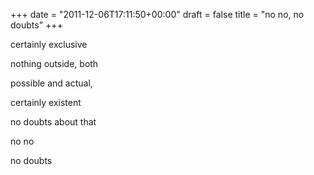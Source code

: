 +++
date = "2011-12-06T17:11:50+00:00"
draft = false
title = "no no, no doubts"
+++
<p>certainly exclusive</p>&#13;
<p>nothing outside, both</p>&#13;
<p>possible and actual,</p>&#13;
<p>certainly existent</p>&#13;
<p>no doubts about that</p>&#13;
<p>no no</p>&#13;
<p>no doubts</p> 
